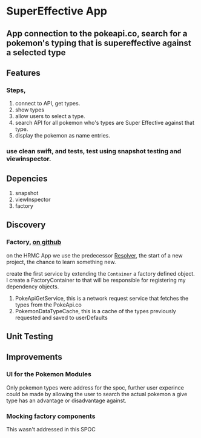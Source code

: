 #  SuperEffective App

## App connection to the pokeapi.co, search for a pokemon's typing that is supereffective against a selected type

## Features

### Steps, 
1. connect to API, get types.
2. show types
3. allow users to select a type. <single>
4. search API for all pokemon who's types are Super Effective against that type.
5. display the pokemon as name entries.


### use clean swift, and tests, test using snapshot testing and viewinspector.

## Depencies 
1. snapshot
2. viewInspector
3. factory


## Discovery

### Factory, [on github](https://github.com/hmlongco/Factory)

on the HRMC App we use the predecessor [Resolver](https://github.com/hmlongco/Resolver), the start of a new project, the chance to learn something new.

create the first service by extending the `Container` a factory defined object. I create a FactoryContainer to that will be responsible for registering my dependency objects.

1. PokeApiGetService, this is a network request service that fetches the types from the PokeApi.co
2. PokemonDataTypeCache, this is a cache of the types previously requested and saved to userDefaults

## Unit Testing

## Improvements

### UI for the Pokemon Modules

Only pokemon types were address for the spoc, further user experince could be made by allowing the user to search the actual pokemon a give type has an advantage or disadvantage against. 
 
### Mocking factory components

This wasn't addressed in this SPOC 
